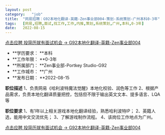 ```yaml
---
layout:	post
category:	"job"
title:	"网易招聘：G92本地化翻译-英籍-Zen事业部004-策划-系统策划-广州本科0-3年"
tags:	[网易,招聘,面试,找工作,工作,内推,策划,系统策划,广州,本科,0-3年]
date:	2022-08-15
---
```


[点击应聘 投简历就有面试机会 -> G92本地化翻译-英籍-Zen事业部004](http://mobile.bole.netease.com/bole/boleDetail?id=41917&employeeId=346f03c3cda5f04c&key=all)



- **学历要求： **本科
- **工作年限： **0-3年
- **所属部门： **Zen事业部-Portkey Studio-G92
- **工作城市： **广州
- **发布日期： **2022-08-15



**职位描述**
1、负责网易《哈利波特魔法觉醒》本地化校验、润色等工作
2、根据产品需求，负责本地化翻译质量把控，包括但不限于输出英文文本、提多语言、LQA等




**职位要求**
1、有1年以上相关游戏本地化翻译经验，熟悉哈利波特IP；
2、英籍人选，能用中文交流优先；
3、了解游戏制作流程。
4、该岗位工作地点为广州。



[点击应聘 投简历就有面试机会 -> G92本地化翻译-英籍-Zen事业部004](http://mobile.bole.netease.com/bole/boleDetail?id=41917&employeeId=346f03c3cda5f04c&key=all)